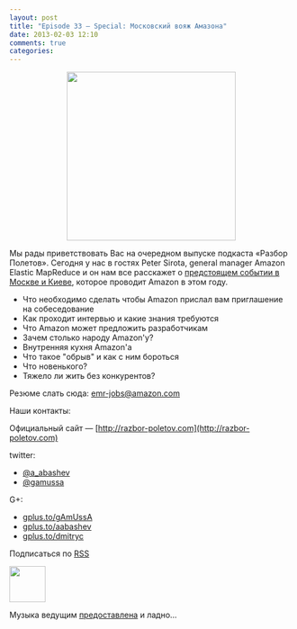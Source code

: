 ```yaml
---
layout: post
title: "Episode 33 — Special: Московский вояж Амазона"
date: 2013-02-03 12:10
comments: true
categories: 
---
```


<div class="separator" style="clear: both; text-align: center;">
<a href="http://razbor-poletov.com/images/razbor_33_text.jpg" imageanchor="1" style="margin-left: 1em; margin-right: 1em;"><img border="0" height="300" src="http://razbor-poletov.com/images/razbor_33_text.jpg" width="300" /></a></div>

Мы рады приветствовать Вас на очередном выпуске подкаста «Разбор Полетов». Сегодня у нас в гостях Peter Sirota, general manager Amazon Elastic MapReduce и он нам все расскажет о [предстоящем событии в Москве и Киеве](http://awsmoscow2013.s3-website-us-east-1.amazonaws.com/), которое проводит Amazon в этом году.

- Что необходимо сделать чтобы Amazon прислал вам приглашение на собеседование
- Как проходит интервью и какие знания требуются
- Что Amazon может предложить разработчикам
- Зачем столько народу Amazon'у?
- Внутренняя кухня Amazon'а
- Что такое "обрыв" и как с ним бороться
- Что новенького?
- Тяжело ли жить без конкурентов?

Резюме слать сюда: [emr-jobs@amazon.com](mailto:emr-jobs@amazon.com)

Наши контакты:

Официальный сайт — [http://razbor-poletov.com](http://razbor-poletov.com)

twitter: 

 * [@a_abashev](https://twitter.com/#!/a_abashev) 
 * [@gamussa](https://twitter.com/#!/gamussa)

G+:

 * [gplus.to/gAmUssA](http://gplus.to/gAmUssA) 
 * [gplus.to/aabashev](http://gplus.to/aabashev) 
 * [gplus.to/dmitryc](http://gplus.to/dmitryc)

<!-- player goes here-->

<audio preload="none">
  <source src="http://traffic.libsyn.com/razborpoletov/razbor_33.mp3" type="audio/mp3" />
  Your browser does not support the audio tag.
</audio>

Подписаться по [RSS](http://feeds.feedburner.com/razbor-podcast)

<!-- episode file link goes here-->
<a href="http://traffic.libsyn.com/razborpoletov/razbor_33.mp3" imageanchor="1" style="clear: left; margin-bottom: 1em; margin-left: auto; margin-right: 2em;"><img border="0" height="64" src="http://2.bp.blogspot.com/-qkfh8Q--dks/T0gixAMzuII/AAAAAAAAHD0/O5LbF3vvBNQ/s200/1330127522_mp3.png" width="64" /></a>

Музыка ведущим [предоставлена](http://www.audiobank.fm/single-music/27/111/More-And-Less/) и ладно...